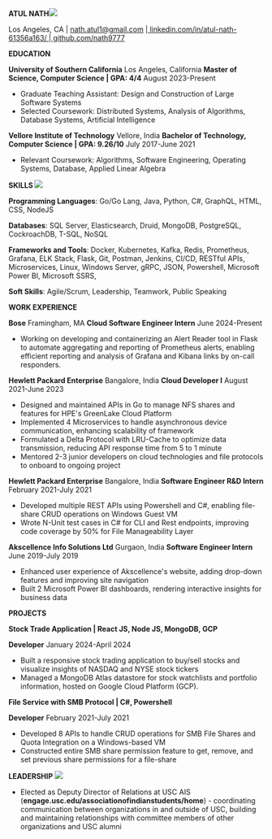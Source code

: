 ﻿**ATUL NATH![](Aspose.Words.17403422-7df9-4096-878c-74c17c0adbbc.001.png)**

Los Angeles, CA | nath.atul1@gmail.com |[ linkedin.com/in/atul-nath-61356a163/ ](mailto:linkedin.com/in/atul-nath-61356a163/)|[ github.com/nath9777 ](https://github.com/nath9777)

**EDUCATION** 

**University of Southern California**  Los Angeles, California **Master of Science, Computer Science | GPA: 4/4**  August 2023-Present 

- Graduate Teaching Assistant: Design and Construction of Large Software Systems 
- Selected Coursework: Distributed Systems, Analysis of Algorithms, Database Systems, Artificial Intelligence 

**Vellore Institute of Technology**  Vellore, India **Bachelor of Technology, Computer Science | GPA: 9.26/10**  July 2017-June 2021 

- Relevant Coursework: Algorithms, Software Engineering, Operating Systems, Database, Applied Linear Algebra 

**SKILLS ![](Aspose.Words.17403422-7df9-4096-878c-74c17c0adbbc.002.png)**

**Programming Languages**: Go/Go Lang, Java, Python, C#, GraphQL, HTML, CSS, NodeJS 

**Databases**: SQL Server, Elasticsearch, Druid, MongoDB, PostgreSQL, CockroachDB, T-SQL, NoSQL 

**Frameworks and Tools**: Docker, Kubernetes, Kafka, Redis, Prometheus, Grafana, ELK Stack, Flask, Git, Postman, Jenkins, CI/CD, RESTful APIs, Microservices, Linux, Windows Server, gRPC, JSON, Powershell, Microsoft Power BI, Microsoft SSRS,  

**Soft Skills**: Agile/Scrum, Leadership, Teamwork, Public Speaking 

**WORK EXPERIENCE** 

**Bose**  Framingham, MA **Cloud Software Engineer Intern**  June 2024-Present 

- Working on developing and containerizing an Alert Reader tool in Flask to automate aggregating and reporting of Prometheus alerts, enabling efficient reporting and analysis of Grafana and Kibana links by on-call responders. 

**Hewlett Packard Enterprise**  Bangalore, India **Cloud Developer I**  August 2021-June 2023 

- Designed and maintained APIs in Go to manage NFS shares and features for HPE's GreenLake Cloud Platform 
- Implemented 4 Microservices to handle asynchronous device communication, enhancing scalability of framework 
- Formulated a Delta Protocol with LRU-Cache to optimize data transmission, reducing API response time from 5 to 1 minute 
- Mentored 2-3 junior developers on cloud technologies and file protocols to onboard to ongoing project 

**Hewlett Packard Enterprise**  Bangalore, India **Software Engineer R&D Intern**  February 2021-July 2021 

- Developed multiple REST APIs using Powershell and C#, enabling file-share CRUD operations on Windows Guest VM 
- Wrote N-Unit test cases in C# for CLI and Rest endpoints, improving code coverage by 50% for File Manageability Layer 

**Akscellence Info Solutions Ltd**  Gurgaon, India **Software Engineer Intern**  June 2019-July 2019 

- Enhanced user experience of Akscellence's website, adding drop-down features and improving site navigation 
- Built 2 Microsoft Power BI dashboards, rendering interactive insights for business data 

**PROJECTS** 

**Stock Trade Application | React JS, Node JS, MongoDB, GCP** 

**Developer**  January 2024-April 2024 

- Built a responsive stock trading application to buy/sell stocks and visualize insights of NASDAQ and NYSE stock tickers 
- Managed a MongoDB Atlas datastore for stock watchlists and portfolio information, hosted on Google Cloud Platform (GCP). 

**File Service with SMB Protocol | C#, Powershell** 

**Developer**  February 2021-July 2021 

- Developed 8 APIs to handle CRUD operations for SMB File Shares and Quota Integration on a Windows-based VM 
- Constructed entire SMB share permission feature to get, remove, and set previous share permissions for a file-share 

**LEADERSHIP ![](Aspose.Words.17403422-7df9-4096-878c-74c17c0adbbc.003.png)**

- Elected as Deputy Director of Relations at USC AIS (**engage.usc.edu/associationofindianstudents/home**) - coordinating communication between organizations in and outside of USC, building and maintaining relationships with committee members of other organizations and USC alumni 
